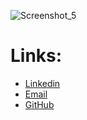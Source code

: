 
![Screenshot_5](https://github.com/FelipeLRoll/FelipeLRoll/assets/154685092/0905a5d2-fc0b-4fed-be70-309f0bd75711)


# Links:

- [Linkedin](https://www.linkedin.com/in/felipe-roll/)
- [Email](felipelroll@gmail.com)
- [GitHub](https://github.com/FelipeLRoll)
